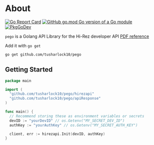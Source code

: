 # About

[![Go Report Card](https://goreportcard.com/badge/github.com/tusharlock10/pego)](https://goreportcard.com/report/github.com/tusharlock10/pego)
[![GitHub go.mod Go version of a Go module](https://img.shields.io/github/go-mod/go-version/gomods/athens.svg)](https://github.com/tusharlock10/pego)
[![PkgGoDev](https://pkg.go.dev/badge/mod/github.com/tusharlock10/pego)](https://pkg.go.dev/mod/github.com/tusharlock10/pego)

`pego` is a Golang API Library for the Hi-Rez developer API [PDF reference](https://docs.google.com/document/d/1OFS-3ocSx-1Rvg4afAnEHlT3917MAK_6eJTR6rzr-BM/edit)

Add it with `go get`
```bash
go get github.com/tusharlock10/pego
```

## Getting Started

```go
package main

import (
  "github.com/tusharlock10/pego/hirezapi"
  "github.com/tusharlock10/pego/apiResponse"
)

func main() {
  // Recommend storing these as environment variables or secrets
  devID := "yourDevID" // os.Getenv("MY_SECRET_DEV_ID")
  authKey := "yourAuthKey" // os.Getenv("MY_SECRET_AUTH_KEY")

  client, err := hirezapi.Init(devID, authKey)
}
```